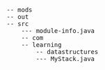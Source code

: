 <pre>
-- mods
-- out
-- src
    --- module-info.java
    -- com
	-- learning
	    -- datastructures
		--- MyStack.java
<pre>
